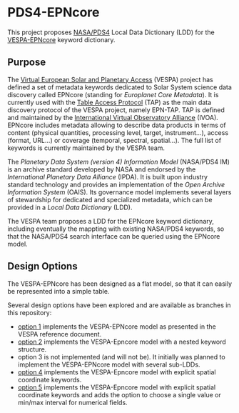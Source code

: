 # PDS4-EPNcore

This project proposes [NASA/PDS4](https://pds.jpl.nasa.gov/datastandards/about/) Local Data Dictionary (LDD) for the [VESPA-EPNcore](https://voparis-wiki.obspm.fr/display/VES/EPN-TAP+v2+parameter+description) keyword dictionary. 

## Purpose
The [Virtual European Solar and Planetary Access](https://europlanet-vespa.eu) (VESPA) project has defined a set of metadata keywords dedicated to Solar System science data discovery called EPNcore (standing for _Europlanet Core Metadata_). It is currently used with the [Table Access Protocol](http://www.ivoa.net/documents/TAP/) (TAP) as the main data discovery protocol of the VESPA project, namely EPN-TAP. TAP is defined and maintained by the [International Virtual Observatory Alliance](http://ivoa.net) (IVOA). EPNcore includes metadata allowing to describe data products in terms of content (physical quantities, processing level, target, instrument...), access (format, URL...) or coverage (temporal, spectral, spatial...). The full list of keywords is currently maintained by the VESPA team. 

The _Planetary Data System (version 4) Information Model_ (NASA/PDS4 IM) is an archive standard developed by NASA and endorsed by the _International Planetary Data Alliance_ (IPDA). It is built upon industry standard technology and provides an implementation of the _Open Archive Information System_ (OAIS). Its governance model implements several layers of stewardship for dedicated and specialized metadata, which can be provided in a _Local Data Dictionary_ (LDD). 

The VESPA team proposes a LDD for the EPNcore keyword dictionary, including eventually the mappting with existing NASA/PDS4 keywords, so that the NASA/PDS4 search interface can be queried using the EPNcore model. 

## Design Options
The VESPA-EPNcore has been designed as a flat model, so that it can easily be represented into a simple table.  

Several design options have been explored and are available as branches in this repository:
* [option 1](https://github.com/epn-vespa/PDS4-EPNcore/tree/option1) implements the VESPA-EPNcore model as presented in the VESPA reference document. 
* [option 2](https://github.com/epn-vespa/PDS4-EPNcore/tree/option2) implements the VESPA-Epncore model with a nested keyword structure. 
* option 3 is not implemented (and will not be). It initially was planned to implement the VESPA-EPNcore model with several sub-LDDs.
* [option 4](https://github.com/epn-vespa/PDS4-EPNcore/tree/option4) implements the VESPA-Epncore model with explicit spatial coordinate keywords.
* [option 5](https://github.com/epn-vespa/PDS4-EPNcore/tree/option5) implements the VESPA-Epncore model with explicit spatial coordinate keywords and adds the option to choose a single value or min/max interval for numerical fields.

